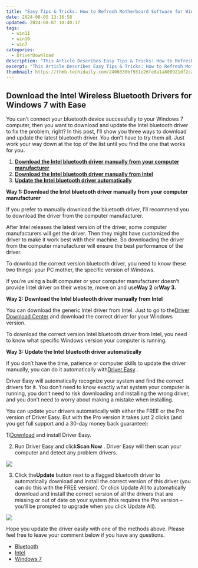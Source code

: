 ```yaml
---
title: "Easy Tips & Tricks: How to Refresh Motherboard Software for Windows Users"
date: 2024-08-05 13:16:58
updated: 2024-08-07 10:40:37
tags:
  - win11
  - win10
  - win7
categories:
  - DriverDownload
description: "This Article Describes Easy Tips & Tricks: How to Refresh Motherboard Software for Windows Users"
excerpt: "This Article Describes Easy Tips & Tricks: How to Refresh Motherboard Software for Windows Users"
thumbnail: https://thmb.techidaily.com/2406330bf931e26fe8a1a800921df2ca60aab8badbd84f3b12dc61e65092f344.jpg
---
```


## Download the Intel Wireless Bluetooth Drivers for Windows 7 with Ease

You can’t connect your bluetooth device successfully to your Windows 7 computer, then you want to download and update the Intel bluetooth driver to fix the problem, right? In this post, I’ll show you three ways to download and update the latest bluetooth driver. You don’t have to try them all. Just work your way down at the top of the list until you find the one that works for you.  
  
1. [**Download the Intel bluetooth driver manually from your computer manufacturer**](https://tools.techidaily.com/drivereasy/download/)
2. [**Download the Intel bluetooth driver manually from Intel**](https://tools.techidaily.com/drivereasy/download/)
3. [**Update the Intel bluetooth driver automatically**](https://tools.techidaily.com/drivereasy/download/)
  
 **Way 1: Download the Intel bluetooth driver manually from your computer manufacturer**

 If you prefer to manually download the bluetooth driver, I’ll recommend you to download the driver from the computer manufacturer.  
  
 After Intel releases the latest version of the driver, some computer manufacturers will get the driver. Then they might have customized the driver to make it work best with their machine. So downloading the driver from the computer manufacturer will ensure the best performance of the driver.  
  
 To download the correct version bluetooth driver, you need to know these two things: your PC mother, the specific version of Windows.

 If you’re using a built computer or your computer manufacturer doesn’t provide Intel driver on their website, move on and use**Way 2** or**Way 3.**
  
**Way 2: Download the Intel bluetooth driver manually from Intel**

 You can download the generic Intel driver from Intel. Just to go to the[Driver Download Center](https://downloadcenter.intel.com/)  and download the correct driver for your Windows version.

 To download the correct version Intel bluetooth driver from Intel, you need to know what specific Windows version your computer is running.

**Way 3: Update the Intel bluetooth driver automatically**

 If you don’t have the time, patience or computer skills to update the driver manually, you can do it automatically with[Driver Easy](https://tools.techidaily.com/drivereasy/download/) **[](https://tools.techidaily.com/drivereasy/download/)**  .  
  
 Driver Easy will automatically recognize your system and find the correct drivers for it. You don’t need to know exactly what system your computer is running, you don’t need to risk downloading and installing the wrong driver, and you don’t need to worry about making a mistake when installing.

 You can update your drivers automatically with either the FREE or the Pro version of Driver Easy. But with the Pro version it takes just 2 clicks (and you get full support and a 30-day money back guarantee):  
  
 1)[Download](https://downloadcenter.intel.com/) and install Driver Easy.  
  
 2) Run Driver Easy and click**Scan Now** . Driver Easy will then scan your computer and detect any problem drivers.

![](https://images.drivereasy.com/wp-content/uploads/2018/03/img_5aa261ac3e22d.png)

 3) Click the**Update** button next to a flagged bluetooth driver to automatically download and install the correct version of this driver (you can do this with the FREE version). Or click Update All to automatically download and install the correct version of all the drivers that are missing or out of date on your system (this requires the Pro version – you’ll be prompted to upgrade when you click Update All).

![](https://images.drivereasy.com/wp-content/uploads/2018/03/img_5aa269aececb7.jpg)
  
 Hope you update the driver easily with one of the methods above. Please feel free to leave your comment below if you have any questions.

* [Bluetooth](https://tools.techidaily.com/drivereasy/download/)
* [Intel](https://tools.techidaily.com/drivereasy/download/)
* [Windows 7](https://tools.techidaily.com/drivereasy/download/)

<ins class="adsbygoogle"
     style="display:block"
     data-ad-format="autorelaxed"
     data-ad-client="ca-pub-7571918770474297"
     data-ad-slot="1223367746"></ins>



<ins class="adsbygoogle"
     style="display:block"
     data-ad-client="ca-pub-7571918770474297"
     data-ad-slot="8358498916"
     data-ad-format="auto"
     data-full-width-responsive="true"></ins>
